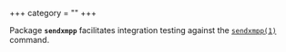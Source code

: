 +++
category = ""
+++

Package **`sendxmpp`** facilitates integration testing against the
[`sendxmpp(1)`] command.

[`sendxmpp(1)`]: (https://sendxmpp.hostname.sk/)
